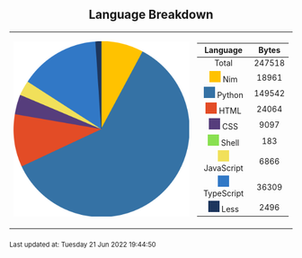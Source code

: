 <span align="center">

## Language Breakdown

</span>

<foreignObject>
<body xmlns="http://www.w3.org/1999/xhtml">
<table align="center">
<tr>
<td>

![Pie Chart](./assets/pie_chart.svg "Pie Chart detailing languages used")

</td>
<td>

|Language|Bytes|
|:-:|:-:|
|Total|247518
![Nim](./assets/Nim.svg) Nim|18961|
![Python](./assets/Python.svg) Python|149542|
![HTML](./assets/HTML.svg) HTML|24064|
![CSS](./assets/CSS.svg) CSS|9097|
![Shell](./assets/Shell.svg) Shell|183|
![JavaScript](./assets/JavaScript.svg) JavaScript|6866|
![TypeScript](./assets/TypeScript.svg) TypeScript|36309|
![Less](./assets/Less.svg) Less|2496|

</td>
</tr>
</table>
</body>
</foreignObject>

<sub>Last updated at: Tuesday 21 Jun 2022 19:44:50
        
